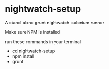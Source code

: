 # nightwatch-setup
A stand-alone grunt nightwatch-selenium runner

Make sure NPM is installed

run these commands in your terminal
- cd nightwatch-setup
- npm install
- grunt

